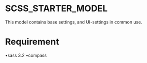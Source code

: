 SCSS_STARTER_MODEL
==================

This model contains base settings, and UI-settings in common use.

Requirement
==================
•sass 3.2
•compass 